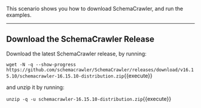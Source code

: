 This scenario shows you how to download SchemaCrawler, and run the examples.

-----

## Download the SchemaCrawler Release
Download the latest SchemaCrawler release, by running:

`wget -N -q --show-progress  https://github.com/schemacrawler/SchemaCrawler/releases/download/v16.15.10/schemacrawler-16.15.10-distribution.zip`{{execute}}

and unzip it by running:

`unzip -q -u schemacrawler-16.15.10-distribution.zip`{{execute}}
